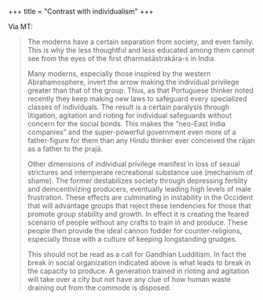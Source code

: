 +++
title = "Contrast with individualism"
+++

Via MT:

> The moderns have a certain separation from society, and even family. This is why the less thoughtful and less educated among them cannot see from the eyes of the first dharmaśāstrakāra-s in India.
>
> Many moderns, especially those inspired by the western Abrahamosphere, invert the arrow making the individual privilege greater than that of the group. Thus, as that Portuguese thinker noted recently they keep making new laws to safeguard every specialized classes of individuals. The result is a certain paralysis through litigation, agitation and rioting for individual safeguards without concern for the social bonds. This makes the “neo-East India companies” and the super-powerful government even more of a father-figure for them than any Hindu thinker ever conceived the rājan as a father to the prajā. 
>
> Other dimensions of individual privilege manifest in loss of sexual strictures and intemperate recreational substance use (mechanism of shame). The former destabilizes society through depressing fertility and deincentivizing producers, eventually leading high levels of male frustration. These effects are culminating in instability in the Occident that will advantage groups that reject these tendencies for those that promote group stability and growth. In effect it is creating the feared scenario of people without any crafts to train in and produce. These people then provide the ideal cannon fodder for counter-religions, especially those with a culture of keeping longstanding grudges.
>
> This should not be read as a call for Gandhian Ludditism. In fact the break in social organization indicated above is what leads to break in the capacity to produce. A generation trained in rioting and agitation will take over a city but not have any clue of how human waste draining out from the commode is disposed.

